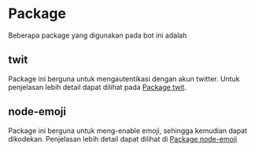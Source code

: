 # Package

Beberapa package yang digunakan pada bot ini adalah

## twit

Package ini berguna untuk mengautentikasi dengan akun twitter. Untuk penjelasan lebih detail dapat dilihat pada [Package twit](https://www.npmjs.com/package/twit).

## node-emoji

Package ini berguna untuk meng-enable emoji, sehingga kemudian dapat dikodekan. Penjelasan lebih detail dapat dilihat di [Package node-emoji](https://www.npmjs.com/package/node-emoji)

